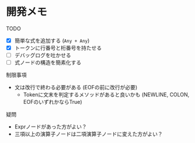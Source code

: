 # 開発メモ

TODO

- [x] 簡単な式を追加する (`Any + Any`)
- [x] トークンに行番号と桁番号を持たせる
- [ ] デバッグログを吐かせる
- [ ] 式ノードの構造を簡素化する

制限事項

- 文は改行で終わる必要がある (EOFの前に改行が必要)
  - Tokenに文末を判定するメソッドがあると良いかも (NEWLINE, COLON, EOFのいずれかならTrue)

疑問

- Exprノードがあった方がよい？
- 三項以上の演算子ノードは二項演算子ノードに変えた方がよい？

